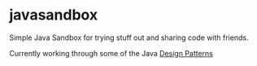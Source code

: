 javasandbox
===========

Simple Java Sandbox for trying stuff out and sharing code with friends.

Currently working through some of the Java <a href="http://en.wikipedia.org/wiki/Software_design_pattern">Design Patterns</a>
